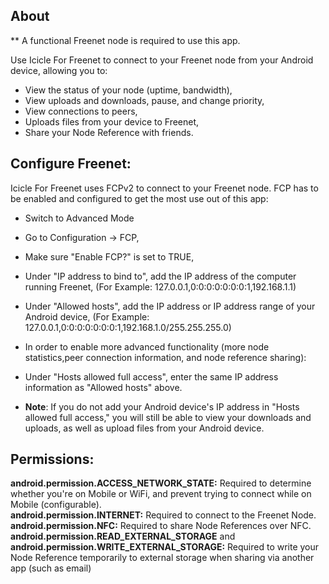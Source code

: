 ## About  
 ** A functional Freenet node is required to use this app.

Use Icicle For Freenet to connect to your Freenet node from your Android device, allowing you to:
- View the status of your node (uptime, bandwidth),
- View uploads and downloads, pause, and change priority,
- View connections to peers,
- Uploads files from your device to Freenet,
- Share your Node Reference with friends.

## Configure Freenet:

Icicle For Freenet uses FCPv2 to connect to your Freenet node. FCP has to be enabled and configured to get the most use out of this app:

* Switch to Advanced Mode
* Go to Configuration -> FCP,
* Make sure "Enable FCP?" is set to TRUE,
* Under "IP address to bind to", add the IP address of the computer running Freenet,
(For Example: 127.0.0.1,0:0:0:0:0:0:0:1,192.168.1.1)
* Under "Allowed hosts", add the IP address or IP address range of your Android device,
(For Example: 127.0.0.1,0:0:0:0:0:0:0:1,192.168.1.0/255.255.255.0)
* In order to enable more advanced functionality (more node statistics,peer connection information, and node reference sharing):
* Under "Hosts allowed full access", enter the same IP address information as "Allowed hosts" above.

* **Note**: If you do not add your Android device's IP address in "Hosts allowed full access," you will still be able to view your downloads and uploads, as well as upload files from your Android device.

## Permissions:

**android.permission.ACCESS_NETWORK_STATE:** Required to determine whether you're on Mobile or WiFi, and prevent trying to connect while on Mobile (configurable).  
**android.permission.INTERNET:** Required to connect to the Freenet Node.  
**android.permission.NFC:** Required to share Node References over NFC.  
**android.permission.READ_EXTERNAL_STORAGE** and  
**android.permission.WRITE_EXTERNAL_STORAGE:** Required to write your Node Reference temporarily to external storage when sharing via another app (such as email)
